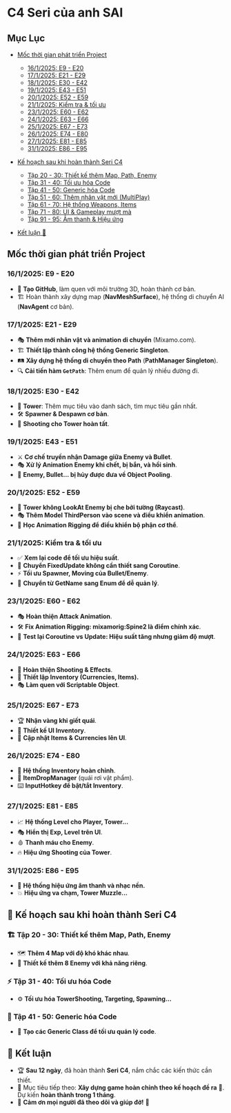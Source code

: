 # C4 Seri của anh SAI

## Mục Lục
- [Mốc thời gian phát triển Project](#moc-thoi-gian-phat-trien-project)
  - [16/1/2025: E9 - E20](#1612025-e9---e20)
  - [17/1/2025: E21 - E29](#1712025-e21---e29)
  - [18/1/2025: E30 - E42](#1812025-e30---e42)
  - [19/1/2025: E43 - E51](#1912025-e43---e51)
  - [20/1/2025: E52 - E59](#2012025-e52---e59)
  - [21/1/2025: Kiểm tra & tối ưu](#2112025-kiem-tra--toi-uu)
  - [23/1/2025: E60 - E62](#2312025-e60---e62)
  - [24/1/2025: E63 - E66](#2412025-e63---e66)
  - [25/1/2025: E67 - E73](#2512025-e67---e73)
  - [26/1/2025: E74 - E80](#2612025-e74---e80)
  - [27/1/2025: E81 - E85](#2712025-e81---e85)
  - [31/1/2025: E86 - E95](#3112025-e86---e95)

- [Kế hoạch sau khi hoàn thành Seri C4](#ke-hoach-sau-khi-hoan-thanh-seri-c4)
  - [Tập 20 - 30: Thiết kế thêm Map, Path, Enemy](#tap-20---30-thiet-ke-them-map-path-enemy)
  - [Tập 31 - 40: Tối ưu hóa Code](#tap-31---40-toi-uu-hoa-code)
  - [Tập 41 - 50: Generic hóa Code](#tap-41---50-generic-hoa-code)
  - [Tập 51 - 60: Thêm nhân vật mới (MultiPlay)](#tap-51---60-them-nhan-vat-moi-multiplay)
  - [Tập 61 - 70: Hệ thống Weapons, Items](#tap-61---70-he-thong-weapons-items)
  - [Tập 71 - 80: UI & Gameplay mượt mà](#tap-71---80-ui--gameplay-muot-ma)
  - [Tập 91 - 95: Âm thanh & Hiệu ứng](#tap-91---95-am-thanh--hieu-ung)

- [Kết luận 🎯](#ket-luan-🎯)

## Mốc thời gian phát triển Project

### 16/1/2025: E9 - E20
- 🚀 **Tạo GitHub**, làm quen với môi trường 3D, hoàn thành cơ bản.
- 🏗️ Hoàn thành xây dựng map (**NavMeshSurface**), hệ thống di chuyển AI (**NavAgent** cơ bản).

### 17/1/2025: E21 - E29
- 🎭 **Thêm mới nhân vật và animation di chuyển** (Mixamo.com).
- 🏗️ **Thiết lập thành công hệ thống Generic Singleton**.
- 🛤️ **Xây dựng hệ thống di chuyển theo Path** (**PathManager Singleton**).
- 🔍 **Cải tiến hàm `GetPath`**: Thêm enum để quản lý nhiều đường đi.

### 18/1/2025: E30 - E42
- 🏹 **Tower**: Thêm mục tiêu vào danh sách, tìm mục tiêu gần nhất.
- 🛠️ **Spawner & Despawn cơ bản**.
- 🔫 **Shooting cho Tower hoàn tất**.

### 19/1/2025: E43 - E51
- ⚔️ **Cơ chế truyền nhận Damage giữa Enemy và Bullet**.
- 🎭 **Xử lý Animation Enemy khi chết, bị bắn, và hồi sinh**.
- 🏹 **Enemy, Bullet... bị hủy được đưa về Object Pooling**.

### 20/1/2025: E52 - E59
- 🔦 **Tower không LookAt Enemy bị che bởi tường (Raycast)**.
- 🎭 **Thêm Model ThirdPerson vào scene và điều khiển animation**.
- 🤖 **Học Animation Rigging để điều khiển bộ phận cơ thể**.

### 21/1/2025: Kiểm tra & tối ưu
- ✅ **Xem lại code để tối ưu hiệu suất**.
- 🔄 **Chuyển FixedUpdate không cần thiết sang Coroutine**.
- ⚡ **Tối ưu Spawner, Moving của Bullet/Enemy**.
- 🏹 **Chuyển từ GetName sang Enum để dễ quản lý**.

### 23/1/2025: E60 - E62
- 🎭 **Hoàn thiện Attack Animation**.
- 🛠️ **Fix Animation Rigging: mixamorig:Spine2 là điểm chính xác**.
- 🔄 **Test lại Coroutine vs Update: Hiệu suất tăng nhưng giảm độ mượt**.

### 24/1/2025: E63 - E66
- 🎯 **Hoàn thiện Shooting & Effects**.
- 🏹 **Thiết lập Inventory (Currencies, Items).**
- 🎭 **Làm quen với Scriptable Object**.

### 25/1/2025: E67 - E73
- 🏆 **Nhận vàng khi giết quái**.
- 🏪 **Thiết kế UI Inventory**.
- 🔄 **Cập nhật Items & Currencies lên UI**.

### 26/1/2025: E74 - E80
- 🎒 **Hệ thống Inventory hoàn chỉnh**.
- 🎁 **ItemDropManager** (quái rơi vật phẩm).
- ⌨️ **InputHotkey để bật/tắt Inventory**.

### 27/1/2025: E81 - E85
- 📈 **Hệ thống Level cho Player, Tower...**
- 🎭 **Hiển thị Exp, Level trên UI**.
- 🩸 **Thanh máu cho Enemy**.
- 🔥 **Hiệu ứng Shooting của Tower**.

### 31/1/2025: E86 - E95
- 🎵 **Hệ thống hiệu ứng âm thanh và nhạc nền.**
- 💥 **Hiệu ứng va chạm, Tower Muzzle...**

## 📌 Kế hoạch sau khi hoàn thành Seri C4

### 🏗️ Tập 20 - 30: Thiết kế thêm Map, Path, Enemy
- 🗺️ **Thêm 4 Map với độ khó khác nhau**.
- 👾 **Thiết kế thêm 8 Enemy với khả năng riêng**.

### ⚡ Tập 31 - 40: Tối ưu hóa Code
- ⚙️ **Tối ưu hóa TowerShooting, Targeting, Spawning...**

### 🔧 Tập 41 - 50: Generic hóa Code
- 🏹 **Tạo các Generic Class để tối ưu quản lý code**.


## 🎯 Kết luận

- 🏆 **Sau 12 ngày**, đã hoàn thành **Seri C4**, nắm chắc các kiến thức cần thiết.
- 🎯 Mục tiêu tiếp theo: **Xây dựng game hoàn chỉnh theo kế hoạch đề ra** 🚀. Dự kiến **hoàn thành trong 1 tháng**.
- 🙏 **Cảm ơn mọi người đã theo dõi và giúp đỡ!** 💙

